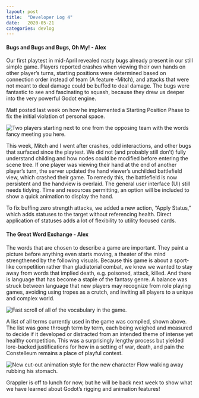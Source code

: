 ```yaml
---
layout: post
title:  "Developer Log 4"
date:   2020-05-21
categories: devlog
---
```


#### Bugs and Bugs and Bugs, Oh My! - Alex

Our first playtest in mid-April revealed nasty bugs already present in our still simple game. Players reported crashes when viewing their own hands on other player’s turns, starting positions were determined based on connection order instead of team (A feature -Mitch), and attacks that were not meant to deal damage could be buffed to deal damage. The bugs were fantastic to see and fascinating to squash, because they drew us deeper into the very powerful Godot engine.

Matt posted last week on how he implemented a Starting Position Phase to fix the initial violation of personal space.

![Two players starting next to one from the opposing team with the words fancy meeting you here.](https://cdn.discordapp.com/attachments/575192288951533571/711812751218966569/fancy_meeting.png)

<!--end_excerpt-->

This week, Mitch and I went after crashes, odd interactions, and other bugs that surfaced since the playtest. We did not (and probably still don’t) fully understand childing and how nodes could be modified before entering the scene tree. If one player was viewing their hand at the end of another player’s turn, the server updated the hand viewer’s unchilded battlefield view, which crashed their game. To remedy this, the battlefield is now persistent and the handview is overlaid. The general user interface (UI) still needs tidying. Time and resources permitting, an option will be included to show a quick animation to display the hand.

To fix buffing zero strength attacks, we added a new action, “Apply Status,” which adds statuses to the target without referencing health. Direct application of statuses adds a lot of flexibility to utility focused cards.

#### The Great Word Exchange - Alex

The words that are chosen to describe a game are important. They paint a picture before anything even starts moving, a theater of the mind strengthened by the following visuals. Because this game is about a sport-like competition rather than gladiatorial combat, we knew we wanted to stay away from words that implied death, e.g. poisoned, attack, killed. And there is language that has become a staple of the fantasy genre. A balance was struck between language that new players may recognize from role playing games, avoiding using tropes as a crutch, and inviting all players to a unique and complex world.

![Fast scroll of all of the vocabulary in the game.](https://cdn.discordapp.com/attachments/575192288951533571/711812758802268200/vocab_list.gif)

A list of all terms currently used in the game was compiled, shown above. The list was gone through term by term, each being weighed and measured to decide if it developed or distracted from an intended theme of intense yet healthy competition. This was a surprisingly lengthy process but yielded lore-backed justifications for how in a setting of war, death, and pain the Constelleum remains a place of playful contest.

![New cut-out animation style for the new character Flow walking away rubbing his stomach.](https://cdn.discordapp.com/attachments/575192288951533571/711812755149029456/flow_off_to_lunch.gif)

Grappler is off to lunch for now, but he will be back next week to show what we have learned about Godot’s rigging and animation features!
